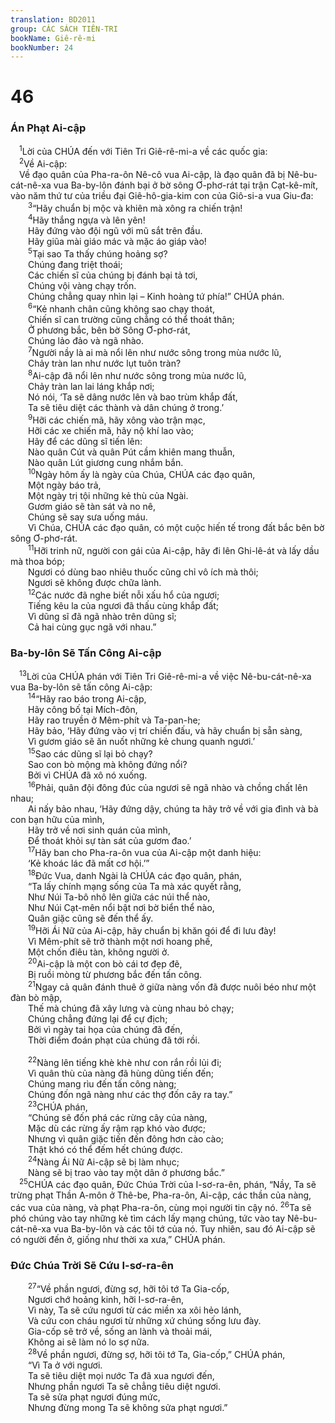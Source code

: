 ```yaml
---
translation: BD2011
group: CÁC SÁCH TIÊN-TRI
bookName: Giê-rê-mi 
bookNumber: 24
---
```


<div class="title"><h1>46</h1><h3>Án Phạt Ai-cập</h3></div>
<span class="verse gie_46_1"> <sup>1</sup>Lời của CHÚA đến với Tiên Tri Giê-rê-mi-a về các quốc gia:<br/></span>
<span class="verse gie_46_2"> <sup>2</sup>Về Ai-cập:<br/> Về đạo quân của Pha-ra-ôn Nê-cô vua Ai-cập, là đạo quân đã bị Nê-bu-cát-nê-xa vua Ba-by-lôn đánh bại ở bờ sông Ơ-phơ-rát tại trận Cạt-kê-mít, vào năm thứ tư của triều đại Giê-hô-gia-kim con của Giô-si-a vua Giu-đa:<br/></span>
<span class="verse gie_46_3">  <sup>3</sup>“Hãy chuẩn bị mộc và khiên mà xông ra chiến trận!<br/></span>
<span class="verse gie_46_4">  <sup>4</sup>Hãy thắng ngựa và lên yên!<br/>  Hãy đứng vào đội ngũ với mũ sắt trên đầu.<br/>  Hãy giũa mài giáo mác và mặc áo giáp vào!<br/></span>
<span class="verse gie_46_5">  <sup>5</sup>Tại sao Ta thấy chúng hoảng sợ?<br/>  Chúng đang triệt thoái;<br/>  Các chiến sĩ của chúng bị đánh bại tả tơi,<br/>  Chúng vội vàng chạy trốn.<br/>  Chúng chẳng quay nhìn lại – Kinh hoàng tứ phía!” CHÚA phán.<br/></span>
<span class="verse gie_46_6">  <sup>6</sup>“Kẻ nhanh chân cũng không sao chạy thoát,<br/>  Chiến sĩ can trường cũng chẳng có thể thoát thân;<br/>  Ở phương bắc, bên bờ Sông Ơ-phơ-rát,<br/>  Chúng lảo đảo và ngã nhào.<br/></span>
<span class="verse gie_46_7">  <sup>7</sup>Người nầy là ai mà nổi lên như nước sông trong mùa nước lũ,<br/>  Chảy tràn lan như nước lụt tuôn tràn?<br/></span>
<span class="verse gie_46_8">  <sup>8</sup>Ai-cập đã nổi lên như nước sông trong mùa nước lũ,<br/>  Chảy tràn lan lai láng khắp nơi;<br/>  Nó nói, ‘Ta sẽ dâng nước lên và bao trùm khắp đất,<br/>  Ta sẽ tiêu diệt các thành và dân chúng ở trong.’<br/></span>
<span class="verse gie_46_9">  <sup>9</sup>Hỡi các chiến mã, hãy xông vào trận mạc,<br/>  Hỡi các xe chiến mã, hãy nộ khí lao vào;<br/>  Hãy để các dũng sĩ tiến lên: <br/>  Nào quân Cút và quân Pút cầm khiên mang thuẫn,<br/>  Nào quân Lút giương cung nhắm bắn.<br/></span>
<span class="verse gie_46_10">  <sup>10</sup>Ngày hôm ấy là ngày của Chúa, CHÚA các đạo quân,<br/>  Một ngày báo trả,<br/>  Một ngày trị tội những kẻ thù của Ngài.<br/>  Gươm giáo sẽ tàn sát và no nê,<br/>  Chúng sẽ say sưa uống máu.<br/>  Vì Chúa, CHÚA các đạo quân, có một cuộc hiến tế trong đất bắc bên bờ sông Ơ-phơ-rát.<br/></span>
<span class="verse gie_46_11">  <sup>11</sup>Hỡi trinh nữ, người con gái của Ai-cập, hãy đi lên Ghi-lê-át và lấy dầu mà thoa bóp;<br/>  Ngươi có dùng bao nhiêu thuốc cũng chỉ vô ích mà thôi;<br/>  Ngươi sẽ không được chữa lành.<br/></span>
<span class="verse gie_46_12">  <sup>12</sup>Các nước đã nghe biết nỗi xấu hổ của ngươi;<br/>  Tiếng kêu la của ngươi đã thấu cùng khắp đất;<br/>  Vì dũng sĩ đã ngã nhào trên dũng sĩ;<br/>  Cả hai cùng gục ngã với nhau.” <br/></span>
<div class="title"><h3>Ba-by-lôn Sẽ Tấn Công Ai-cập </h3></div>
<span class="verse gie_46_13"> <sup>13</sup>Lời của CHÚA phán với Tiên Tri Giê-rê-mi-a về việc Nê-bu-cát-nê-xa vua Ba-by-lôn sẽ tấn công Ai-cập: <br/></span>
<span class="verse gie_46_14">  <sup>14</sup>“Hãy rao báo trong Ai-cập, <br/>  Hãy công bố tại Mích-đôn,<br/>  Hãy rao truyền ở Mêm-phít và Ta-pan-he;<br/>  Hãy bảo, ‘Hãy đứng vào vị trí chiến đấu, và hãy chuẩn bị sẵn sàng,<br/>  Vì gươm giáo sẽ ăn nuốt những kẻ chung quanh ngươi.’<br/></span>
<span class="verse gie_46_15">  <sup>15</sup>Sao các dũng sĩ lại bỏ chạy?<br/>  Sao con bò mộng mà không đứng nổi?<br/>  Bởi vì CHÚA đã xô nó xuống.<br/></span>
<span class="verse gie_46_16">  <sup>16</sup>Phải, quân đội đông đúc của ngươi sẽ ngã nhào và chồng chất lên nhau;<br/>  Ai nấy bảo nhau, ‘Hãy đứng dậy, chúng ta hãy trở về với gia đình và bà con bạn hữu của mình,<br/>  Hãy trở về nơi sinh quán của mình,<br/>  Ðể thoát khỏi sự tàn sát của gươm đao.’<br/></span>
<span class="verse gie_46_17">  <sup>17</sup>Hãy ban cho Pha-ra-ôn vua của Ai-cập một danh hiệu: <br/>  ‘Kẻ khoác lác đã mất cơ hội.’” <br/></span>
<span class="verse gie_46_18">  <sup>18</sup>Ðức Vua, danh Ngài là CHÚA các đạo quân, phán,<br/>  “Ta lấy chính mạng sống của Ta mà xác quyết rằng,<br/>  Như Núi Ta-bô nhô lên giữa các núi thể nào,<br/>  Như Núi Cạt-mên nổi bật nơi bờ biển thể nào,<br/>  Quân giặc cũng sẽ đến thể ấy.<br/></span>
<span class="verse gie_46_19">  <sup>19</sup>Hỡi Ái Nữ của Ai-cập, hãy chuẩn bị khăn gói để đi lưu đày!<br/>  Vì Mêm-phít sẽ trở thành một nơi hoang phế,<br/>  Một chốn điêu tàn, không người ở.<br/></span>
<span class="verse gie_46_20">  <sup>20</sup>Ai-cập là một con bò cái tơ đẹp đẽ,<br/>  Bị ruồi mòng từ phương bắc đến tấn công.<br/></span>
<span class="verse gie_46_21">  <sup>21</sup>Ngay cả quân đánh thuê ở giữa nàng vốn đã được nuôi béo như một đàn bò mập,<br/>  Thế mà chúng đã xây lưng và cùng nhau bỏ chạy;<br/>  Chúng chẳng đứng lại để cự địch;<br/>  Bởi vì ngày tai họa của chúng đã đến,<br/>  Thời điểm đoán phạt của chúng đã tới rồi.<br/><br/></span>
<span class="verse gie_46_22">  <sup>22</sup>Nàng lên tiếng khè khè như con rắn rồi lủi đi;<br/>  Vì quân thù của nàng đã hùng dũng tiến đến;<br/>  Chúng mang rìu đến tấn công nàng;<br/>  Chúng đốn ngã nàng như các thợ đốn cây ra tay.” <br/></span>
<span class="verse gie_46_23">  <sup>23</sup>CHÚA phán, <br/>  “Chúng sẽ đốn phá các rừng cây của nàng,<br/>  Mặc dù các rừng ấy rậm rạp khó vào được;<br/>  Nhưng vì quân giặc tiến đến đông hơn cào cào;<br/>  Thật khó có thể đếm hết chúng được.<br/></span>
<span class="verse gie_46_24">  <sup>24</sup>Nàng Ái Nữ Ai-cập sẽ bị làm nhục;<br/>  Nàng sẽ bị trao vào tay một dân ở phương bắc.”<br/></span>
<span class="verse gie_46_25"> <sup>25</sup>CHÚA các đạo quân, Ðức Chúa Trời của I-sơ-ra-ên, phán, “Nầy, Ta sẽ trừng phạt Thần A-môn ở Thê-be, Pha-ra-ôn, Ai-cập, các thần của nàng, các vua của nàng, và phạt Pha-ra-ôn, cùng mọi người tin cậy nó. </span>
<span class="verse gie_46_26"><sup>26</sup>Ta sẽ phó chúng vào tay những kẻ tìm cách lấy mạng chúng, tức vào tay Nê-bu-cát-nê-xa vua Ba-by-lôn và các tôi tớ của nó. Tuy nhiên, sau đó Ai-cập sẽ có người đến ở, giống như thời xa xưa,” CHÚA phán.<br/></span>
<div class="title"><h3>Ðức Chúa Trời Sẽ Cứu I-sơ-ra-ên</h3></div>
<span class="verse gie_46_27">  <sup>27</sup>“Về phần ngươi, đừng sợ, hỡi tôi tớ Ta Gia-cốp,<br/>  Ngươi chớ hoảng kinh, hỡi I-sơ-ra-ên,<br/>  Vì này, Ta sẽ cứu ngươi từ các miền xa xôi hẻo lánh,<br/>  Và cứu con cháu ngươi từ những xứ chúng sống lưu đày.<br/>  Gia-cốp sẽ trở về, sống an lành và thoải mái,<br/>  Không ai sẽ làm nó lo sợ nữa.<br/></span>
<span class="verse gie_46_28">  <sup>28</sup>Về phần ngươi, đừng sợ, hỡi tôi tớ Ta, Gia-cốp,” CHÚA phán, <br/>  “Vì Ta ở với ngươi.<br/>  Ta sẽ tiêu diệt mọi nước Ta đã xua ngươi đến,<br/>  Nhưng phần ngươi Ta sẽ chẳng tiêu diệt ngươi.<br/>  Ta sẽ sửa phạt ngươi đúng mức,<br/>  Nhưng đừng mong Ta sẽ không sửa phạt ngươi.” <br/></span>
